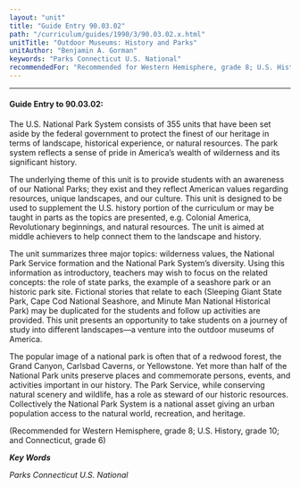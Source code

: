 ```yaml
---
layout: "unit"
title: "Guide Entry 90.03.02"
path: "/curriculum/guides/1990/3/90.03.02.x.html"
unitTitle: "Outdoor Museums: History and Parks"
unitAuthor: "Benjamin A. Gorman"
keywords: "Parks Connecticut U.S. National"
recommendedFor: "Recommended for Western Hemisphere, grade 8; U.S. History, grade 10; and Connecticut, grade 6"
---
```

<body>
<hr/>
 <h4>
  Guide Entry to 90.03.02:
 </h4>
 The U.S. National Park System consists of 355 units that have been set aside by the federal government to protect the finest of our heritage in terms of landscape, historical experience, or natural resources. The park system reflects a sense of pride in America’s wealth of wilderness and its significant history.
 <p>
  The underlying theme of this unit is to provide students with an awareness of our National Parks; they exist and they reflect American values regarding resources, unique landscapes, and our culture. This unit is designed to be used to supplement the U.S. history portion of the curriculum or may be taught in parts as the topics are presented, e.g. Colonial America, Revolutionary beginnings, and natural resources. The unit is aimed at middle achievers to help connect them to the landscape and history.
 </p>
 <p>
  The unit summarizes three major topics: wilderness values, the National Park Service formation and the National Park System’s diversity. Using this information as introductory, teachers may wish to focus on the related concepts: the role of state parks, the example of a seashore park or an historic park site. Fictional stories that relate to each (Sleeping Giant State Park, Cape Cod National Seashore, and Minute Man National Historical Park) may be duplicated for the students and follow up activities are provided. This unit presents an opportunity to take students on a journey of study into different landscapes—a venture into the outdoor museums of America.
 </p>
 <p>
  The popular image of a national park is often that of a redwood forest, the Grand Canyon, Carlsbad Caverns, or Yellowstone. Yet more than half of the National Park units preserve places and commemorate persons, events, and activities important in our history. The Park Service, while conserving natural scenery and wildlife, has a role as steward of our historic resources. Collectively the National Park System is a national asset giving an urban population access to the natural world, recreation, and heritage.
 </p>
 <p>
  (Recommended for Western Hemisphere, grade 8; U.S. History, grade 10; and Connecticut, grade 6)
 </p>
<p>
  <b>
   <i>
    Key Words
   </i>
  </b>
  <br/>
 </p>
 <p>
  <i>
   Parks Connecticut U.S. National
  </i>
 </p>

</body>